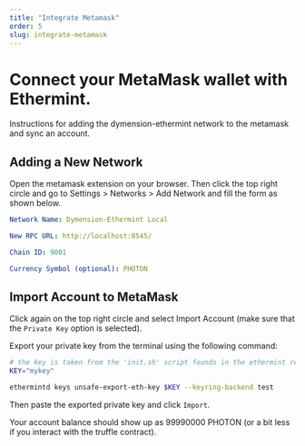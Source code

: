 ```yaml
---
title: "Integrate Metamask"
order: 5
slug: integrate-metamask
---
```


# Connect your MetaMask wallet with Ethermint.

Instructions for adding the dymension-ethermint network to the metamask and sync an account.

## Adding a New Network

Open the metamask extension on your browser. Then click the top right circle and go to Settings > Networks > Add Network
and fill the form as shown below.

```yaml
Network Name: Dymension-Ethermint Local

New RPC URL: http://localhost:8545/

Chain ID: 9001

Currency Symbol (optional): PHOTON
```

## Import Account to MetaMask

Click again on the top right circle and select Import Account (make sure that the `Private Key` option is selected).

Export your private key from the terminal using the following command:

```sh
# the key is taken from the 'init.sh' script founds in the ethermint repo.
KEY="mykey"

ethermintd keys unsafe-export-eth-key $KEY --keyring-backend test
```

Then paste the exported private key and click `Import`.

Your account balance should show up as 99990000 PHOTON (or a bit less if you interact with the truffle contract).
